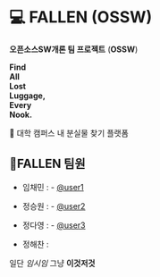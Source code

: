 # 💻 FALLEN (OSSW)
**오픈소스SW개론 팀 프로젝트** (**OSSW**) <br>

**Find** <br>
**All** <br>
**Lost** <br>
**Luggage,** <br>
**Every** <br>
**Nook.** <br>

🔹 대학 캠퍼스 내 분실물 찾기 플랫폼 

## 👤FALLEN 팀원
- 임채민 : - [@user1](https://github.com/chaemin5)

- 정승원 : - [@user2](https://github.com/Jeong-Seung-Won)
- 정다영 : - [@user3](https://github.com/day024)
- 정해찬 :

일단 *임시임* 그냥 **이것저것**
